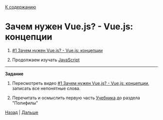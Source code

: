 [К содержанию](../readme.md#введение-в-web-разработку)

# Зачем нужен Vue.js? - Vue.js: концепции

<!-- 18 минут -->

1. [#1 Зачем нужен Vue.js? - Vue.js: концепции](https://www.youtube.com/watch?v=4xyb_tA-uw0&list=PLvTBThJr861yMBhpKafII3HZLAYujuNWw&index=2)

1. Продолжаем изучать [JavaScript](https://learn.javascript.ru/comparison)

---

**Задание**

1. Пересмотреть видео [#1 Зачем нужен Vue.js? - Vue.js: концепции](https://www.youtube.com/watch?v=4xyb_tA-uw0&list=PLvTBThJr861yMBhpKafII3HZLAYujuNWw&index=2), записать все непонятные слова.

1. Перечитать и осмыслить первую часть [Учебника](https://learn.javascript.ru/comparison) до раздела "Полифилы"

[Назад](./web_01.md) | [Дальше](./web_03.md)